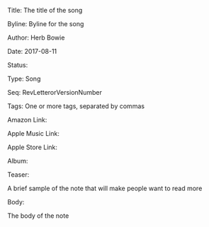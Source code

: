 Title:  The title of the song

Byline: Byline for the song

Author: Herb Bowie

Date:   2017-08-11

Status: 

Type:   Song

Seq:    RevLetterorVersionNumber

Tags:   One or more tags, separated by commas

Amazon Link: 

Apple Music Link: 

Apple Store Link: 

Album:

Teaser: 
 
A brief sample of the note that will make people want to read more

Body:   
 
The body of the note

